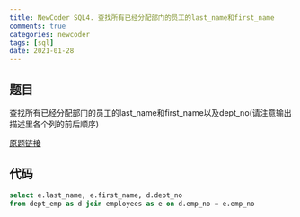 ```yaml
---
title: NewCoder SQL4. 查找所有已经分配部门的员工的last_name和first_name
comments: true
categories: newcoder
tags: [sql]
date: 2021-01-28
---
```


## 题目

查找所有已经分配部门的员工的last_name和first_name以及dept_no(请注意输出描述里各个列的前后顺序)

[原题链接](https://www.nowcoder.com/practice/6d35b1cd593545ab985a68cd86f28671?tpId=82&&tqId=29756&rp=1&ru=/ta/sql&qru=/ta/sql/question-ranking)

## 代码
```sql
select e.last_name, e.first_name, d.dept_no
from dept_emp as d join employees as e on d.emp_no = e.emp_no
```